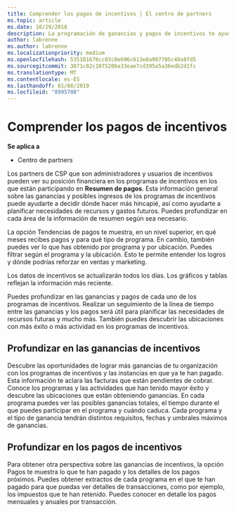 ```yaml
---
title: Comprender los pagos de incentivos | El centro de partners
ms.topic: article
ms.date: 10/29/2018
description: La programación de ganancias y pagos de incentivos te ayudará a planificar con vistas al futuro.
author: labrenne
ms.author: labrenne
ms.localizationpriority: medium
ms.openlocfilehash: 535181676cc03c8e696c613e8a907705c40a8fd5
ms.sourcegitcommit: 3871c82c1075206a33eae7cd395a5a36edb2d1fc
ms.translationtype: MT
ms.contentlocale: es-ES
ms.lasthandoff: 01/08/2019
ms.locfileid: "8995708"
---
```

# <a name="understand-your-incentive-payouts"></a>Comprender los pagos de incentivos

**Se aplica a**

-  Centro de partners


Los partners de CSP que son administradores y usuarios de incentivos pueden ver su posición financiera en los programas de incentivos en los que están participando en **Resumen de pagos**. Esta información general sobre las ganancias y posibles ingresos de los programas de incentivos puede ayudarte a decidir dónde hacer más hincapié, así como ayudarte a planificar necesidades de recursos y gastos futuros. Puedes profundizar en cada área de la información de resumen según sea necesario. 

La opción Tendencias de pagos te muestra, en un nivel superior, en qué meses recibes pagos y para qué tipo de programa. En cambio, también puedes ver lo que has obtenido por programa y por ubicación. Puedes filtrar según el programa y la ubicación. Esto te permite entender los logros y dónde podrías reforzar en ventas y marketing.

Los datos de incentivos se actualizarán todos los días. Los gráficos y tablas reflejan la información más reciente.

Puedes profundizar en las ganancias y pagos de cada uno de los programas de incentivos. Realizar un seguimiento de la línea de tiempo entre las ganancias y los pagos será útil para planificar las necesidades de recursos futuras y mucho más. También puedes descubrir las ubicaciones con más éxito o más actividad en los programas de incentivos. 

## <a name="drill-down-on-incentives-earnings"></a>Profundizar en las ganancias de incentivos
Descubre las oportunidades de lograr más ganancias de tu organización con los programas de incentivos y las instancias en que ya te han pagado. Esta información te aclara las facturas que están pendientes de cobrar.  Conoce los programas y las actividades que han tenido mayor éxito y descubre las ubicaciones que están obteniendo ganancias. En cada programa puedes ver las posibles ganancias totales, el tiempo durante el que puedes participar en el programa y cuándo caduca. Cada programa y el tipo de ganancia tendrán distintos requisitos, fechas y umbrales máximos de ganancias. 

## <a name="drill-down-on-incentive-payouts"></a>Profundizar en los pagos de incentivos
Para obtener otra perspectiva sobre las ganancias de incentivos, la opción Pagos te muestra lo que te han pagado y los detalles de los pagos próximos. Puedes obtener extractos de cada programa en el que te han pagado para que puedas ver detalles de transacciones, como por ejemplo, los impuestos que te han retenido. Puedes conocer en detalle los pagos mensuales y anuales por transacción.